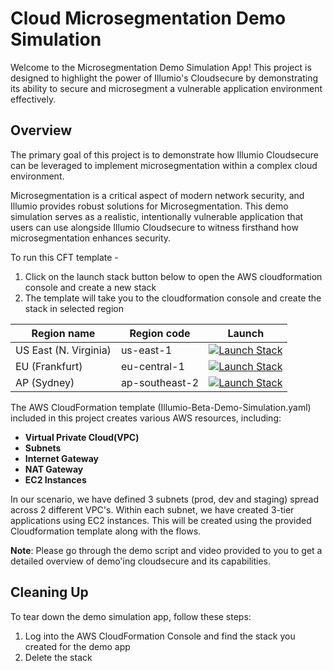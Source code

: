 # Cloud Microsegmentation Demo Simulation

Welcome to the Microsegmentation Demo Simulation App! This project is designed to highlight the power of Illumio's Cloudsecure by demonstrating its ability to secure and microsegment a vulnerable application environment effectively.

## Overview

The primary goal of this project is to demonstrate how Illumio Cloudsecure can be leveraged to implement microsegmentation within a complex cloud environment.

Microsegmentation is a critical aspect of modern network security, and Illumio provides robust solutions for Microsegmentation. This demo simulation serves as a realistic, intentionally vulnerable application that users can use alongside Illumio Cloudsecure to witness firsthand how microsegmentation enhances security.

To run this CFT template - 

1. Click on the launch stack button below to open the AWS cloudformation console and create a new stack
2. The template will take you to the cloudformation console and create the stack in selected region

Region name | Region code | Launch
--- | --- | ---
US East (N. Virginia) | us-east-1 | [![Launch Stack](https://cdn.rawgit.com/buildkite/cloudformation-launch-stack-button-svg/master/launch-stack.svg)](https://console.aws.amazon.com/cloudformation/home?region=us-east-1#/stacks/new?stackName=Illumio-Demo-Simulation&templateURL=https://cft-illumio-simulation.s3.amazonaws.com/GA-App-US-East-1.yaml) 
EU (Frankfurt) |	eu-central-1 | [![Launch Stack](https://cdn.rawgit.com/buildkite/cloudformation-launch-stack-button-svg/master/launch-stack.svg)](https://console.aws.amazon.com/cloudformation/home?region=eu-central-1#/stacks/new?stackName=Illumio-Demo-Simulation&templateURL=https://cft-illumio-simulation.s3.amazonaws.com/GA-App-EU-Central-1.yaml)
AP (Sydney) |	ap-southeast-2 | [![Launch Stack](https://cdn.rawgit.com/buildkite/cloudformation-launch-stack-button-svg/master/launch-stack.svg)](https://console.aws.amazon.com/cloudformation/home?region=ap-southeast-2#/stacks/new?stackName=Illumio-Demo-Simulation&templateURL=https://cft-illumio-simulation.s3.amazonaws.com/GA-App-AP-Southeast-2.yaml)

The AWS CloudFormation template (Illumio-Beta-Demo-Simulation.yaml) included in this project creates various AWS resources, including:

- **Virtual Private Cloud(VPC)**
- **Subnets**
- **Internet Gateway**
- **NAT Gateway**
- **EC2 Instances**

In our scenario, we have defined 3 subnets (prod, dev and staging) spread across 2 different VPC's. Within each subnet, we have created 3-tier applications using EC2 instances. This will be created using the provided Cloudformation template along with the flows. 

**Note**: Please go through the demo script and video provided to you to get a detailed overview of demo'ing cloudsecure and its capabilities. 

## Cleaning Up

To tear down the demo simulation app, follow these steps:

1. Log into the AWS CloudFormation Console and find the stack you created for the demo app
2. Delete the stack

